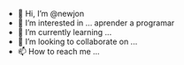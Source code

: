 - 👋 Hi, I’m @newjon
- 👀 I’m interested in ... aprender a programar 
- 🌱 I’m currently learning ...
- 💞️ I’m looking to collaborate on ...
- 📫 How to reach me ...

<!---
newjon/newjon is a ✨ special ✨ repository because its `README.md` (this file) appears on your GitHub profile.
You can click the Preview link to take a look at your changes.
--->
